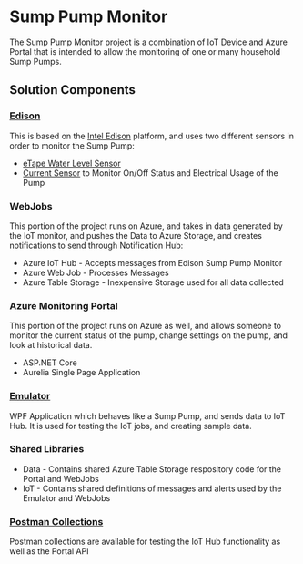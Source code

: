# Sump Pump Monitor
The Sump Pump Monitor project is a combination of IoT Device and 
Azure Portal that is intended to allow the monitoring of one or many 
household Sump Pumps.

## Solution Components
### [Edison](Edison/README.md)
This is based on the [Intel Edison](https://software.intel.com/en-us/iot/hardware/edison) platform, and uses two different
sensors in order to monitor the Sump Pump:
* [eTape Water Level Sensor](https://www.parallax.com/product/29131)
* [Current Sensor](https://www.sparkfun.com/products/11005) to Monitor On/Off Status and Electrical Usage of the Pump

### WebJobs
This portion of the project runs on Azure, and takes in data generated by the IoT monitor, and pushes the Data to Azure Storage, and creates notifications to send through Notification Hub:
* Azure IoT Hub - Accepts messages from Edison Sump Pump Monitor
* Azure Web Job - Processes Messages
* Azure Table Storage - Inexpensive Storage used for all data collected

### Azure Monitoring Portal
This portion of the project runs on Azure as well, and allows someone to monitor the current status of the pump, change settings on the pump, and look at historical data.
* ASP.NET Core 
* Aurelia Single Page Application

### [Emulator](Emulator/README.md)

WPF Application which behaves like a Sump Pump, and sends data to IoT Hub. It is used for testing the IoT jobs, and creating sample data.

### Shared Libraries
* Data - Contains shared Azure Table Storage respository code for the Portal and WebJobs
* IoT - Contains shared definitions of messages and alerts used by the Emulator and WebJobs

### [Postman Collections](Postman/README.md)

Postman collections are available for testing the IoT Hub functionality as well as the Portal API